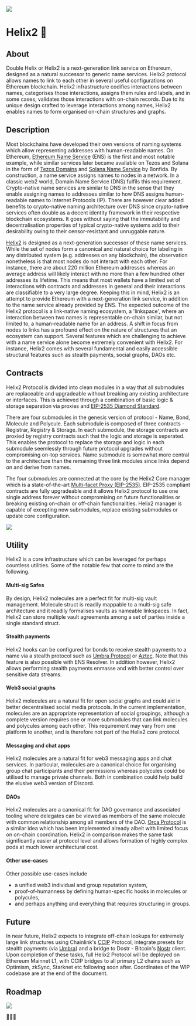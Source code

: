 ![](https://raw.githubusercontent.com/helix-coupler/resources/master/logo/helix2-color-small.png)

# Helix2 🧬

## About

Double Helix or Helix2 is a next-generation link service on Ethereum, designed as a natural successor to generic name services. Helix2 protocol allows names to link to each other in several useful configurations on Ethereum blockchain. Helix2 infrastructure codifies interactions between names, categorises those interactions, assigns them rules and labels, and in some cases, validates those interactions with on-chain records. Due to its unique design crafted to leverage interactions among names, Helix2 enables names to form organised on-chain structures and graphs.

## Description

Most blockchains have developed their own versions of naming systems which allow representing addresses with human-readable names. On Ethereum, [Ethereum Name Service](https://app.ens.domains) (ENS) is the first and most notable example, while similar services later became available on Tezos and Solana in the form of [Tezos Domains](https://tezos.domains/en) and [Solana Name Service](https://naming.bonfida.org/) by Bonfida. By construction, a name service assigns names to nodes in a network. In a classic web2 world, Domain Name Service (DNS) fulfils this requirement. Crypto-native name services are similar to DNS in the sense that they enable assigning names to addresses similar to how DNS assigns human-readable names to Internet Protocols (IP). There are however clear added benefits to crypto-native naming architecture over DNS since crypto-native services often double as a decent identity framework in their respective blockchain ecosystems. It goes without saying that the immutability and decentralisation properties of typical crypto-native systems add to their desirability owing to their censor-resistant and unruggable nature.

[Helix2](https://helix2.xyz) is designed as a next-generation successor of these name services. While the set of nodes form a canonical and natural choice for labeling in any distributed system (e.g. addresses on any blockchain), the observation nonetheless is that most nodes do not interact with each other. For instance, there are about 220 million Ethereum addresses whereas an average address will likely interact with no more than a few hundred other addresses its lifetime. This means that most wallets have a limited set of interactions with contracts and addresses in general and their interactions are classifiable to a very large degree. Keeping this in mind, Helix2 is an attempt to provide Ethereum with a next-generation link service, in addition to the name service already provided by ENS. The expected outcome of the Helix2 protocol is a link-native naming ecosystem, a 'linkspace', where an interaction between two names is representable on-chain similar, but not limited to, a human-readable name for an address. A shift in focus from nodes to links has a profound effect on the nature of structures that an ecosystem can support. Several features which are challenging to achieve with a name service alone become extremely convenient with Helix2. For instance, Helix2 comes with several fundamental and easily accessible structural features such as stealth payments, social graphs, DAOs etc.

## Contracts

Helix2 Protocol is divided into clean modules in a way that all submodules are replaceable and upgradeable without breaking any existing architecture or interfaces. This is achieved through a combination of basic logic & storage separation via proxies and [EIP-2535 Diamond Standard](https://eips.ethereum.org/EIPS/eip-2535).

There are four submodules in the genesis version of protocol - Name, Bond, Molecule and Polycule. Each submodule is composed of three contracts - Registrar, Registry & Storage. In each submodule, the storage contracts are proxied by registry contracts such that the logic and storage is seperated. This enables the protocol to replace the storage and logic in each submodule seemlessly through future protocol upgrades without compromising on-top services. Name submodule is somewhat more central to the architecture than the remaining three link modules since links depend on and derive from names.

The four submodules are connected at the core by the Helix2 Core manager which is a state-of-the-art [Multi-facet Proxy (EIP-2535)](https://eips.ethereum.org/EIPS/eip-2535). EIP-2535 compliant contracts are fully upgradeable and it allows Helix2 protocol to use one single address forever without compromising on future functionalities or breaking existing on-chain or off-chain functionalities. Helix2 manager is capable of excepting new submodules, replace existing submodules or update core configuration.


![](https://raw.githubusercontent.com/helix-coupler/resources/master/schema/png/contracts.png)


## Utility

Helix2 is a core infrastructure which can be leveraged for perhaps countless utilities. Some of the notable few that come to mind are the following.

#### Multi-sig Safes

By design, Helix2 molecules are a perfect fit for multi-sig vault management. Molecule struct is readily mappable to a multi-sig safe architecture and it readily formalises vaults as nameable linkspaces. In fact, Helix2 can store multiple vault agreements among a set of parties inside a single standard struct.

#### Stealth payments

Helix2 hooks can be configured for bonds to receive stealth payments to a name via a stealth protocol such as [Umbra Protocol](https://github.com/ScopeLift/umbra-protocol) or [Aztec](https://zk.money/). Note that this feature is also possible with ENS Resolver. In addition however, Helix2 allows performing stealth payments enmasse and with better control over sensitive data streams.

#### Web3 social graphs

Helix2 molecules are a natural fit for open social graphs and could aid in better decentralised social media protocols. In the current implementation, molecules are an appropriate representation of social groupings, although a complete version requires one or more submodules that can link molecules and polycules among each other. This requirement may vary from one platform to another, and is therefore not part of the Helix2 core protocol.

#### Messaging and chat apps

Helix2 molecules are a natural fit for web3 messaging apps and chat services. In particular, molecules are a canonical choice for organising group chat participants and their permissions whereas polycules could be utilised to manage private channels. Both in combination could help build the elusive web3 version of Discord.

#### DAOs

Helix2 molecules are a canonical fit for DAO governance and associated tooling where delegates can be viewed as members of the same molecule with common relationship among all members of the DAO. [Orca Protocol](https://orca.mirror.xyz/Y2xvPmB4cJH51srGqY6Mm_g38lV-7cwvtyDePnyzfAE) is a similar idea which has been implemented already albeit with limited focus on on-chain coordination. Helix2 in comparison makes the same task significantly easier at protocol level and allows formation of highly complex pods at much lower architectural cost.

#### Other use-cases

Other possible use-cases include

- a unified web3 individual and group reputation system,
- proof-of-humanness by defining human-specific hooks in molecules or polycules,
- and perhaps anything and everything that requires structuring in groups.

## Future

In near future, Helix2 expects to integrate off-chain lookups for extremely large link structures using Chainlink's [CCIP](https://chain.link/cross-chain) Protocol, integrate presets for stealth payments (via [Umbra](https://github.com/ScopeLift/umbra-protocol)) and a bridge to Dostr - Bitcoin's [Nostr](https://nostr.com) client. Upon completion of these tasks, full Helix2 Protocol will be deployed on Ethereum Mainnet L1, with CCIP bridges to all primary L2 chains such as Optimism, zkSync, Starknet etc following soon after. Coordinates of the WIP codebase are at the end of the document.

## Roadmap

![](https://raw.githubusercontent.com/helix-coupler/resources/master/schema/png/roadmap.png)

🧬🧬🧬
